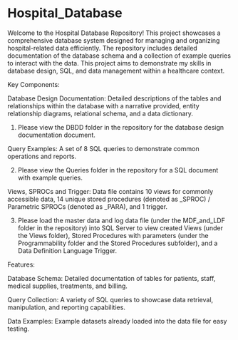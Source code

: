 # Hospital_Database
Welcome to the Hospital Database Repository! This project showcases a comprehensive database system designed for managing and organizing hospital-related data efficiently. The repository includes detailed documentation of the database schema and a collection of example queries to interact with the data. This project aims to demonstrate my skills in database design, SQL, and data management within a healthcare context.

Key Components:

Database Design Documentation: Detailed descriptions of the tables and relationships within the database with a narrative provided, entity relationship diagrams, relational schema, and a data dictionary. 
1) Please view the DBDD folder in the repository for the database design documentation document.

Query Examples: A set of 8 SQL queries to demonstrate common operations and reports.

2) Please view the Queries folder in the repository for a SQL document with example queries.

Views, SPROCs and Trigger: Data file contains 10 views for commonly accessible data, 14 unique stored procedures (denoted as _SPROC) / Parametric SPROCs (denoted as _PARA), and 1 trigger.

3) Please load the master data and log data file (under the MDF_and_LDF folder in the repository) into SQL Server to view created Views (under the Views folder), Stored Procedures with parameters (under the Programmability folder and the Stored Procedures subfolder), and a Data Definition Language Trigger.

Features:

Database Schema: Detailed documentation of tables for patients, staff, medical supplies, treatments, and billing.

Query Collection: A variety of SQL queries to showcase data retrieval, manipulation, and reporting capabilities.

Data Examples: Example datasets already loaded into the data file for easy testing.
